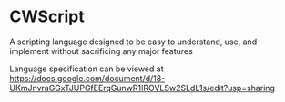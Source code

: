 # CWScript
A scripting language designed to be easy to understand, use, and implement without sacrificing any major features

Language specification can be viewed at https://docs.google.com/document/d/18-UKmJnvraGGxTJUPGfEErqGunwR1IROVLSw2SLdL1s/edit?usp=sharing
